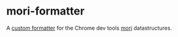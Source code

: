 # mori-formatter

A [custom formatter](https://docs.google.com/document/d/1FTascZXT9cxfetuPRT2eXPQKXui4nWFivUnS_335T3U/preview#) for the Chrome dev tools [mori](https://swannodette.github.io/mori/) datastructures.
